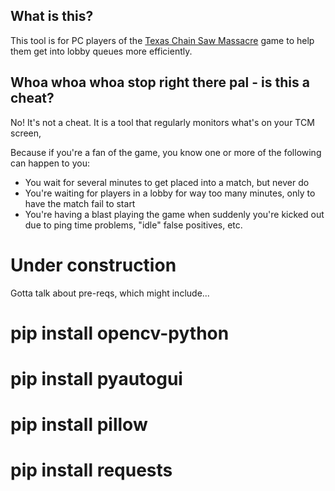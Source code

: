 ## What is this?
This tool is for PC players of the [Texas Chain Saw Massacre](https://www.txchainsawgame.com/) game to help them get into lobby queues more efficiently.  

## Whoa whoa whoa stop right there pal - is this a cheat?
No!  It's not a cheat.  It is a tool that regularly monitors what's on your TCM screen, 

Because if you're a fan of the game, you know one or more of the following can happen to you:

* You wait for several minutes to get placed into a match, but never do
* You're waiting for players in a lobby for way too many minutes, only to have the match fail to start
* You're having a blast playing the game when suddenly you're kicked out due to ping time problems, "idle" false positives, etc.


# Under construction
Gotta talk about pre-reqs, which might include...
# pip install opencv-python
# pip install pyautogui
# pip install pillow
# pip install requests 
